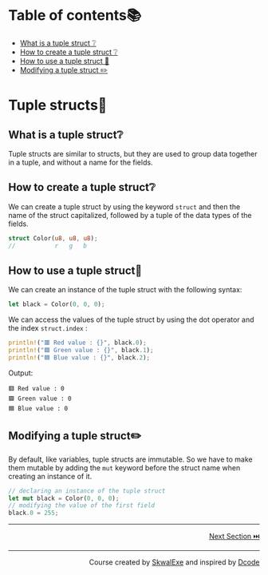 # Table of contents📚
- [What is a tuple struct ❔](#what-is-a-tuple-struct)
- [How to create a tuple struct ❔](#how-to-create-a-tuple-struct)
- [How to use a tuple struct 🤹](#how-to-use-a-tuple-struct)
- [Modifying a tuple struct ✏️](#modifying-a-tuple-struct)


# Tuple structs🧱
## What is a tuple struct❔
Tuple structs are similar to structs, but they are used to group data together in a tuple, and without a name for the fields.
## How to create a tuple struct❔
We can create a tuple struct by using the keyword `struct` and then the name of the struct capitalized, followed by a tuple of the data types of the fields.
```rust
struct Color(u8, u8, u8);
//           r   g   b
```
## How to use a tuple struct🤹
We can create an instance of the tuple struct with the following syntax:
```rust
let black = Color(0, 0, 0);
```
We can access the values of the tuple struct by using the dot operator and the index `struct.index` :
```rust
println!("🟥 Red value : {}", black.0);
println!("🟩 Green value : {}", black.1);
println!("🟦 Blue value : {}", black.2);
```
Output:
```
🟥 Red value : 0
🟩 Green value : 0
🟦 Blue value : 0
```
## Modifying a tuple struct✏️
By default, like variables, tuple structs are immutable.
So we have to make them mutable by adding the `mut` keyword before the struct name when creating an instance of it.
```rust
// declaring an instance of the tuple struct
let mut black = Color(0, 0, 0);
// modifying the value of the first field
black.0 = 255;
```


---

<p align="right"><a href="https://github.com/SkwalExe/learn-rust/tree/main/course/pass-by-reference">Next Section ⏭️</a></p>


---

<p align="right">Course created by <a href="https://github.com/SkwalExe/" target="_blank">SkwalExe</a> and inspired by <a href="https://www.youtube.com/watch?v=vOMJlQ5B-M0&list=PLVvjrrRCBy2JSHf9tGxGKJ-bYAN_uDCUL" target="_blank">Dcode</a></p>